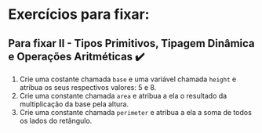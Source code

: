 # Exercícios para fixar:

## Para fixar II - Tipos Primitivos, Tipagem Dinâmica e Operações Aritméticas :heavy_check_mark:

1. Crie uma costante chamada `base` e uma variável chamada `height` e atribua os seus respectivos valores: 5 e 8.
2. Crie uma constante chamada `area` e atribua a ela o resultado da multiplicação da base pela altura.
3. Crie uma constante chamada `perimeter` e atribua a ela a soma de todos os lados do retângulo.
